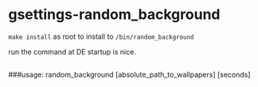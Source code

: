 # gsettings-random_background

`make install` as root to install to `/bin/random_background`

run the command at DE startup is nice.

##
###usage: random_background [absolute_path_to_wallpapers] [seconds]
##
